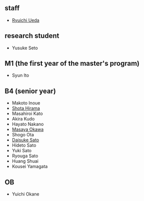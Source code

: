 <h2>staff</h2>
<ul>
 	<li id="ryuichiueda"><a href="http://lab.ueda.asia/?page_id=42">Ryuichi Ueda</a></li>
</ul>
<h2>research student</h2>
<ul>
 	<li>Yusuke Seto</li>
</ul>
<h2>M1 (the first year of the master's program)</h2>
<ul>
 	<li>Syun Ito</li>
</ul>
<h2>B4 (senior year)</h2>
<ul>
 	<li>Makoto Inoue</li>
 	<li><a href="http://habatafuture.hatenablog.jp/" target="_blank">Shota Hirama</a></li>
 	<li>Masahiroi Kato</li>
 	<li>Akira Kudo</li>
 	<li>Hayato Nakano</li>
 	<li><a href="http://routecompass.net/member/okawa/" target="_blank">Masaya Okawa</a></li>
 	<li>Shogo Ota</li>
 	<li><a href="https://tiryoh.com/blog/about" target="_blank">Daisuke Sato</a></li>
 	<li>Hideto Sato</li>
 	<li>Yuki Sato</li>
 	<li>Ryouga Sato</li>
 	<li>Huang Shuai</li>
 	<li>Kousei Yamagata</li>
</ul>
<h2>OB</h2>
<ul>
 	<li>Yuichi Okane</li>
</ul>
